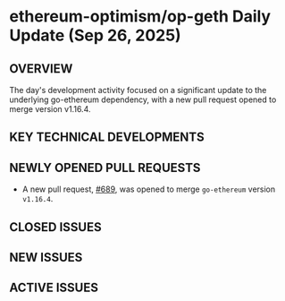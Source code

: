 # ethereum-optimism/op-geth Daily Update (Sep 26, 2025)
## OVERVIEW 
The day's development activity focused on a significant update to the underlying go-ethereum dependency, with a new pull request opened to merge version v1.16.4.

## KEY TECHNICAL DEVELOPMENTS

## NEWLY OPENED PULL REQUESTS
- A new pull request, [#689](https://github.com/ethereum-optimism/op-geth/pull/689), was opened to merge `go-ethereum` version `v1.16.4`.

## CLOSED ISSUES

## NEW ISSUES

## ACTIVE ISSUES